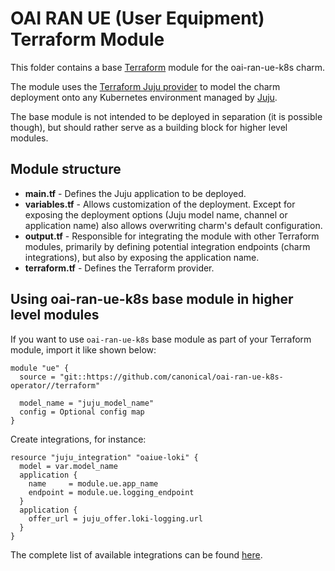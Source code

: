 #  OAI RAN UE (User Equipment) Terraform Module

This folder contains a base [Terraform][Terraform] module for the oai-ran-ue-k8s charm.

The module uses the [Terraform Juju provider][Terraform Juju provider] to model the charm
deployment onto any Kubernetes environment managed by [Juju][Juju].

The base module is not intended to be deployed in separation (it is possible though), but should
rather serve as a building block for higher level modules.

## Module structure

- **main.tf** - Defines the Juju application to be deployed.
- **variables.tf** - Allows customization of the deployment. Except for exposing the deployment
  options (Juju model name, channel or application name) also allows overwriting charm's default
  configuration.
- **output.tf** - Responsible for integrating the module with other Terraform modules, primarily
  by defining potential integration endpoints (charm integrations), but also by exposing
  the application name.
- **terraform.tf** - Defines the Terraform provider.

## Using oai-ran-ue-k8s base module in higher level modules

If you want to use `oai-ran-ue-k8s` base module as part of your Terraform module, import it
like shown below:

```text
module "ue" {
  source = "git::https://github.com/canonical/oai-ran-ue-k8s-operator//terraform"

  model_name = "juju_model_name"
  config = Optional config map
}
```

Create integrations, for instance:

```text
resource "juju_integration" "oaiue-loki" {
  model = var.model_name
  application {
    name     = module.ue.app_name
    endpoint = module.ue.logging_endpoint
  }
  application {
    offer_url = juju_offer.loki-logging.url
  }
}
```

The complete list of available integrations can be found [here][ue-integrations].

[Terraform]: https://www.terraform.io/
[Terraform Juju provider]: https://registry.terraform.io/providers/juju/juju/latest
[Juju]: https://juju.is
[ue-integrations]: https://charmhub.io/oai-ran-ue-k8s/integrations

